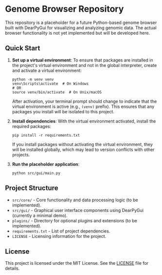# Genome Browser Repository

This repository is a placeholder for a future Python-based genome browser built with DearPyGui for visualizing and analyzing genomic data. The actual browser functionality is not yet implemented but will be developed here.

## Quick Start

1. **Set up a virtual environment**:
   To ensure that packages are installed in the project's virtual environment and not in the global interpreter, create and activate a virtual environment:
   ```
   python -m venv venv
   venv\Scripts\activate  # On Windows
   # OR
   source venv/bin/activate  # On Unix/macOS
   ```
   After activation, your terminal prompt should change to indicate that the virtual environment is active (e.g., `(venv)` prefix). This ensures that any packages you install will be isolated to this project.

2. **Install dependencies**:
   With the virtual environment activated, install the required packages:
   ```
   pip install -r requirements.txt
   ```
   If you install packages without activating the virtual environment, they will be installed globally, which may lead to version conflicts with other projects.

3. **Run the placeholder application**:
   ```
   python src/gui/main.py
   ```

## Project Structure

- `src/core/` - Core functionality and data processing logic (to be implemented).
- `src/gui/` - Graphical user interface components using DearPyGui (currently a minimal demo).
- `plugins/` - Directory for optional plugins and extensions (to be implemented).
- `requirements.txt` - List of project dependencies.
- `LICENSE` - Licensing information for the project.

## License

This project is licensed under the MIT License. See the [LICENSE](LICENSE) file for details.
